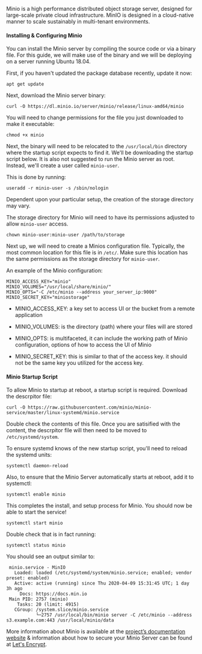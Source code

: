 <!-- <meta>
{
    "title":"Object Storage with Minio",
    "description":"Learn how to deploy Minio's high-performance object storage system on Packet bare metal for your multi-tenant and large scale private-cloud environments",
    "tag":["S3", "Object Storage", "Minio"],
    "seo-title":"Minio Object Storage on Packet - Packet Technical Guides",
    "seo-description":"Learn how to deploy Minio's high-performance object storage system on Packet bare metal for your multi-tenant and large scale private-cloud environments",
    "og-title":"Deploy Object Storage on Packet.",
    "og-description":"Minio is a high performance distributed object storage server Learn how to deploy on Packet for multi-tenant & large-scale private cloud environments."
}
</meta> -->

Minio is a high performance distributed object storage server, designed for large-scale private cloud infrastructure. MinIO is designed in a cloud-native manner to scale sustainably in multi-tenant environments.


#### Installing & Configuring Minio

You can install the Minio server by compiling the source code or via a binary file. For this guide, we will make use of the binary and we will be deploying on a server running Ubuntu 18.04.

First, if you haven't updated the package database recently, update it now:

```
apt get update
```

Next, download the Minio server binary:

```
curl -O https://dl.minio.io/server/minio/release/linux-amd64/minio
```

You will need to change permissions for the file you just downloaded to make it executable:

```
chmod +x minio
```

Next, the binary will need to be relocated to the `/usr/local/bin` directory where the startup script expects to find it. We'll be downloading the startup script below. It is also not suggested to run the Minio server as root. Instead, we'll create a user called `minio-user`.

This is done by running:

```
useradd -r minio-user -s /sbin/nologin
```

Dependent upon your particular setup, the creation of the storage directory may vary.

The storage directory for  Minio will need to have its permissions adjusted to allow `minio-user` access.

```
chown minio-user:minio-user /path/to/storage
```

Next up, we will need to create a Minios configuration file. Typically, the most common location for this file is in `/etc/`. Make sure this location has the same permissions as the storage directory for `minio-user`.

An example of the Minio configuration:

```
MINIO_ACCESS_KEY="minio"
MINIO_VOLUMES="/usr/local/share/minio/"
MINIO_OPTS="-C /etc/minio --address your_server_ip:9000"
MINIO_SECRET_KEY="miniostorage"
```
* MINIO_ACCESS_KEY: a key set to access UI or the bucket from a remote application

* MINIO_VOLUMES: is the directory (path) where your files will are stored

* MINIO_OPTS: is multifaceted, it can include the working path of Minio configuration, options of how to access the UI of Minio

* MINIO_SECRET_KEY: this is similar to that of the access key. it should not be the same key you utilized for the access key.


#### Minio Startup Script

To allow Minio to startup at reboot, a startup script is required. Download the descrpitor file:

```
curl -O https://raw.githubusercontent.com/minio/minio-service/master/linux-systemd/minio.service
````

Double check the contents of this file. Once you are satisified with the content, the descrpitor file will then need to be moved to `/etc/systemd/system`.

To ensure systemd knows of the new startup script, you'll need to reload the systemd units:

```
systemctl daemon-reload
```

Also, to ensure that the Minio Server automatically starts at reboot, add it to systemctl:

```
systemctl enable minio
```

This completes the install, and setup process for Minio. You should now be able to start the service!

```
systemctl start minio
```

Double check that is in fact running:

```
systemctl status minio
```

You should see an output similar to:

```
 minio.service - MinIO
   Loaded: loaded (/etc/systemd/system/minio.service; enabled; vendor preset: enabled)
   Active: active (running) since Thu 2020-04-09 15:31:45 UTC; 1 day 3h ago
     Docs: https://docs.min.io
 Main PID: 2757 (minio)
    Tasks: 20 (limit: 4915)
   CGroup: /system.slice/minio.service
           └─2757 /usr/local/bin/minio server -C /etc/minio --address s3.example.com:443 /usr/local/minio/data
```



More information about Minio is available at the [project’s documentation website](https://docs.minio.io/) & information about how to secure your Minio Server can be found at [Let's Encrypt](https://docs.min.io/docs/generate-let-s-encypt-certificate-using-concert-for-minio.html).
